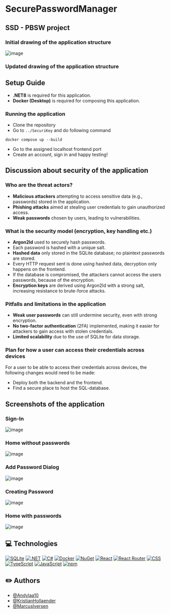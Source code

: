# SecurePasswordManager
## SSD - PBSW project

### Initial drawing of the application structure
![image](https://github.com/user-attachments/assets/080235c6-d8ca-420c-afe9-a359c4fdf567)


### Updated drawing of the application structure


## Setup Guide
- **.NET8** is required for this application.
- **Docker (Desktop)** is required for composing this application.

### Running the application
- Clone the repository
- Go to `../SecuriKey` and do following command
```
docker compose up --build
```
- Go to the assigned localhost frontend port
- Create an account, sign in and happy testing!

## Discussion about security of the application

### Who are the threat actors?
- **Malicious attackers** attempting to access sensitive data (e.g., passwords) stored in the application.
- **Phishing attacks** aimed at stealing user credentials to gain unauthorized access.
- **Weak passwords** chosen by users, leading to vulnerabilities.

### What is the security model (encryption, key handling etc.)
- **Argon2Id** used to securely hash passwords.
- Each password is hashed with a unique salt.
- **Hashed data** only stored in the SQLite database; no plaintext passwords are stored.
- Every HTTP request sent is done using hashed data, decryption only happens on the frontend.
- If the database is compromised, the attackers cannot access the users passwords, because of the encryption. 
- **Encryption keys** are derived using Argon2Id with a strong salt, increasing resistance to brute-force attacks.

### Pitfalls and limitations in the application
- **Weak user passwords** can still undermine security, even with strong encryption.
- **No two-factor authentication** (2FA) implemented, making it easier for attackers to gain access with stolen credentials.
- **Limited scalability** due to the use of SQLite for data storage.

### Plan for how a user can access their credentials across devices
For a user to be able to access their credentials across devices, the following changes would need to be made:
- Deploy both the backend and the frontend.
- Find a secure place to host the SQL-database.

## Screenshots of the application

### Sign-In
![image](https://github.com/user-attachments/assets/b7aa1be3-7e0c-4db7-8760-85591f574c91)

### Home without passwords
![image](https://github.com/user-attachments/assets/82bcc302-b560-45b4-876f-8f1e532ef17d)

### Add Password Dialog
![image](https://github.com/user-attachments/assets/24a30dc1-6eca-41ef-8a50-41ca7a7ea99c)

### Creating Password
![image](https://github.com/user-attachments/assets/acb47be7-f211-4a99-9d5b-1d5da6a655a1)

### Home with passwords
![image](https://github.com/user-attachments/assets/848dfbea-27d4-4ac2-83bc-b5b3d36fe3e6)

## :computer: Technologies
[![SQLite](https://img.shields.io/badge/SQLite-%2307405e.svg?logo=sqlite&logoColor=white)](#)
[![.NET](https://img.shields.io/badge/.NET-512BD4?logo=dotnet&logoColor=fff)](#)
[![C#](https://custom-icon-badges.demolab.com/badge/C%23-%23239120.svg?logo=cshrp&logoColor=white)](#)
[![Docker](https://img.shields.io/badge/Docker-2496ED?logo=docker&logoColor=fff)](#)
[![NuGet](https://img.shields.io/badge/NuGet-004880?logo=nuget&logoColor=fff)](#)
[![React](https://img.shields.io/badge/React-%2320232a.svg?logo=react&logoColor=%2361DAFB)](#)
[![React Router](https://img.shields.io/badge/React_Router-CA4245?logo=react-router&logoColor=white)](#)
[![CSS](https://img.shields.io/badge/CSS-1572B6?logo=css3&logoColor=fff)](#)
[![TypeScript](https://img.shields.io/badge/TypeScript-3178C6?logo=typescript&logoColor=fff)](#)
[![JavaScript](https://img.shields.io/badge/JavaScript-F7DF1E?logo=javascript&logoColor=000)](#)
[![npm](https://img.shields.io/badge/npm-CB3837?logo=npm&logoColor=fff)](#)


## :pencil2: Authors

* [@Andylaa10](https://github.com/Andylaa10/)
* [@KristianHollaender](https://github.com/KristianHollaender)
* [@MarcusIversen](https://github.com/MarcusIversen)
